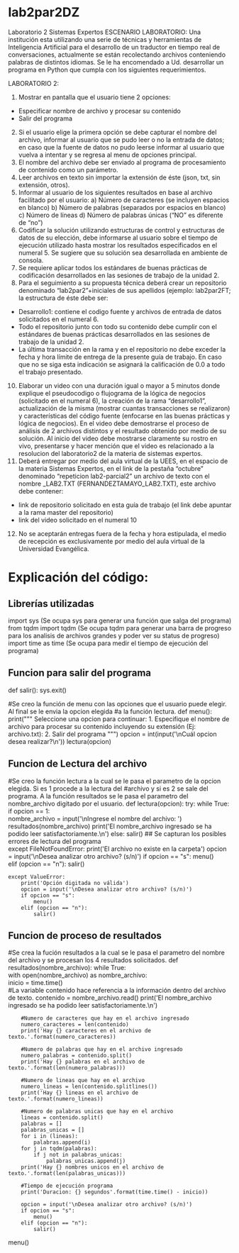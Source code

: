 # lab2par2DZ
Laboratorio 2 Sistemas Expertos
ESCENARIO LABORATORIO:
Una institución esta utilizando una serie de técnicas y herramientas de Inteligencia Artificial
para el desarrollo de un traductor en tiempo real de conversaciones, actualmente se están
recolectando archivos conteniendo palabras de distintos idiomas.
Se le ha encomendado a Ud. desarrollar un programa en Python que cumpla con los siguientes
requerimientos.

LABORATORIO 2:
1. Mostrar en pantalla que el usuario tiene 2 opciones:
- Especificar nombre de archivo y procesar su contenido
- Salir del programa
2. Si el usuario elige la primera opción se debe capturar el nombre del archivo, informar al
usuario que se pudo leer o no la entrada de datos; en caso que la fuente de datos no pudo
leerse informar al usuario que vuelva a intentar y se regresa al menu de opciones principal.
3. El nombre del archivo debe ser enviado al programa de procesamiento de contenido como
un parámetro.
4. Leer archivos en texto sin importar la extensión de éste (json, txt, sin extensión, otros).
5. Informar al usuario de los siguientes resultados en base al archivo facilitado por el usuario:
a) Número de caracteres (se incluyen espacios en blanco)
b) Número de palabras (separados por espacios en blanco)
c) Número de líneas
d) Número de palabras únicas (“NO” es diferente de “no”)
6. Codificar la solución utilizando estructuras de control y estructuras de datos de su elección,
debe informarse al usuario sobre el tiempo de ejecución utilizado hasta mostrar los
resultados especificados en el numeral 5. Se sugiere que su solución sea desarrollada en
ambiente de consola.
7. Se requiere aplicar todos los estándares de buenas prácticas de codificación desarrollados
en las sesiones de trabajo de la unidad 2.
9. Para el seguimiento a su propuesta técnica deberá crear un repositorio denominado
“lab2par2”+iniciales de sus apellidos (ejemplo: lab2par2FT; la estructura de éste debe ser:
- Desarrollo1: contiene el codigo fuente y archivos de entrada de datos solicitados en el
numeral 6.
- Todo el repositorio junto con todo su contenido debe cumplir con el estándares de
buenas prácticas desarrollados en las sesiones de trabajo de la unidad 2.
- La última transacción en la rama y en el repositorio no debe exceder la fecha y hora
límite de entrega de la presente guía de trabajo. En caso que no se siga esta indicación se
asignará la calificación de 0.0 a todo el trabajo presentado.
10. Elaborar un video con una duración igual o mayor a 5 minutos donde explique el
pseudocodigo o flujograma de la lógica de negocios (solicitado en el numeral 6), la
creación de la rama “desarrollo1”, actualización de la misma (mostrar cuantas
transacciones se realizaron) y características del código fuente (enfocarse en las buenas
prácticas y lógica de negocios).
En el video debe demostrarse el proceso de análisis de 2 archivos distintos y el resultado
obtenido por medio de su solución.
Al inicio del video debe mostrarse claramente su rostro en vivo, presentarse y hacer
mención que el video es relacionado a la resolucion del laboratorio2 de la materia de
sistemas expertos.
11. Deberá entregar por medio del aula virtual de la UEES, en el espacio de la materia Sistemas
Expertos, en el link de la pestaña “octubre” denominado “repeticion lab2-parcial2” un
archivo de texto con el nombre <APELLIDOS>_LAB2.TXT
(FERNANDEZTAMAYO_LAB2.TXT), este archivo debe contener:
- link de repositorio solicitado en esta guía de trabajo (el link debe apuntar a la rama
master del repositorio)
- link del video solicitado en el numeral 10
12. No se aceptarán entregas fuera de la fecha y hora estipulada, el medio de recepción es
exclusivamente por medio del aula virtual de la Universidad Evangélica.
  
# Explicación del código:

## Librerías utilizadas
import sys (Se ocupa sys para generar una función que salga del programa)
from tqdm import tqdm (Se ocupa tqdm para generar una barra de progreso para los analisis de archivos grandes y poder ver su status de progreso)
import time as time (Se ocupa para medir el tiempo de ejecución del programa)

## Funcion para salir del programa
def salir():
    sys.exit()

#Se creo la función de menu con las opciones que el usuario puede elegir. Al final se le envia la opcion elegida 
#a la función lectura. 
def menu():
    print("""
    Seleccione una opcion para continuar:
    1. Especifique el nombre de archivo para procesar su contenido incluyendo su extensión (Ej: archivo.txt): 
    2. Salir del programa
        """)
    opcion = int(input('\nCuál opcion desea realizar?\n'))
    lectura(opcion)
## Funcion de Lectura del archivo    
#Se creo la función lectura a la cual se le pasa el parametro de la opcion elegida. Si es 1 procede a la lectura del
#archivo y si es 2 se sale del programa. A la función resultados se le pasa el parametro del nombre_archivo digitado por el usuario. 
def lectura(opcion):
    try:
        while True:
            if opcion == 1:      
                nombre_archivo = input('\nIngrese el nombre del archivo: ')
                resultados(nombre_archivo)
                print('El nombre_archivo ingresado se ha podido leer satisfactoriamente.\n')
            else:
                salir()
    ## Se capturan los posibles errores de lectura del programa    
    except FileNotFoundError:
        print('El archivo no existe en la carpeta')
        opcion = input('\nDesea analizar otro archivo? (s/n)')
        if opcion == "s":
            menu()                               
        elif (opcion == "n"):
            salir()
            
    except ValueError:
        print('Opción digitada no válida')
        opcion = input('\nDesea analizar otro archivo? (s/n)')
        if opcion == "s":
            menu()                               
        elif (opcion == "n"):
            salir()

## Funcion de proceso de resultados
#Se crea la fución resultados a la cual se le pasa el parametro del nombre del archivo y se procesan los 4 resultados solicitados.
def resultados(nombre_archivo):
    while True:                   
        with open(nombre_archivo) as nombre_archivo:  
            inicio = time.time()            
            #La variable contenido hace referencia a la información dentro del archivo de texto.
            contenido = nombre_archivo.read()
            print('El nombre_archivo ingresado se ha podido leer satisfactoriamente.\n')
            
        #Numero de caracteres que hay en el archivo ingresado
        numero_caracteres = len(contenido)
        print('Hay {} caracteres en el archivo de texto.'.format(numero_caracteres))
        
        #Numero de palabras que hay en el archivo ingresado
        numero_palabras = contenido.split()
        print('Hay {} palabras en el archivo de texto.'.format(len(numero_palabras)))
        
        #Numero de lineas que hay en el archivo
        numero_lineas = len(contenido.splitlines())
        print('Hay {} lineas en el archivo de texto.'.format(numero_lineas)) 
        
        #Numero de palabras unicas que hay en el archivo
        lineas = contenido.split()
        palabras = []
        palabras_unicas = []
        for i in (lineas):
            palabras.append(i)
        for j in tqdm(palabras):
            if j not in palabras_unicas:
                palabras_unicas.append(j)
        print('Hay {} nombres unicos en el archivo de texto.'.format(len(palabras_unicas)))
        
        #Tiempo de ejecución programa
        print('Duracion: {} segundos'.format(time.time() - inicio))                       
        
        opcion = input('\nDesea analizar otro archivo? (s/n)')
        if opcion == "s":
            menu()                               
        elif (opcion == "n"):
            salir()            
menu()  
